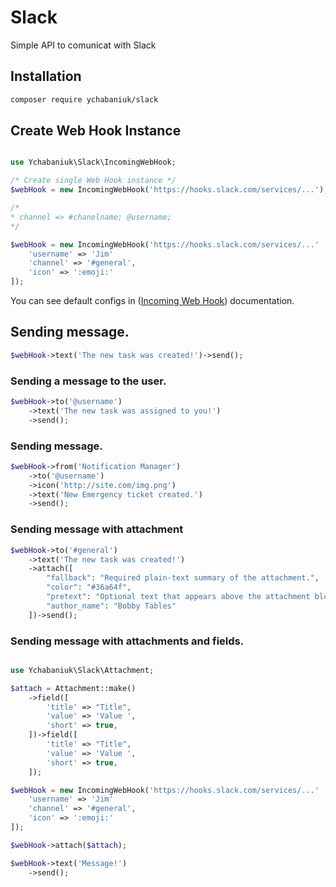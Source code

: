 # Slack
Simple API to comunicat with Slack

## Installation

```sh
composer require ychabaniuk/slack
```

## Create Web Hook Instance

```php

use Ychabaniuk\Slack\IncomingWebHook;

/* Create single Web Hook instance */
$webHook = new IncomingWebHook('https://hooks.slack.com/services/...');

/*
* channel => #chanelname; @username;
*/

$webHook = new IncomingWebHook('https://hooks.slack.com/services/...' , [
    'username' => 'Jim'
    'channel' => '#general',
    'icon' => ':emoji:'
]);
```

You can see default configs in ([Incoming Web Hook](https://api.slack.com/incoming-webhooks)) documentation.

## Sending message.

```php
$webHook->text('The new task was created!')->send();
```

### Sending a message to the user.
```php
$webHook->to('@username')
    ->text('The new task was assigned to you!')
    ->send();
```

### Sending message.
```php
$webHook->from('Notification Manager')
    ->to('@username')
    ->icon('http://site.com/img.png')
    ->text('New Emergency ticket created.')
    ->send();
```

### Sending message with attachment

```php
$webHook->to('#general')
    ->text('The new task was created!')
    ->attach([
        "fallback": "Required plain-text summary of the attachment.",
        "color": "#36a64f",
        "pretext": "Optional text that appears above the attachment block",
        "author_name": "Bobby Tables"
    ])->send();
```

### Sending message with attachments and fields.

```php

use Ychabaniuk\Slack\Attachment;

$attach = Attachment::make()
    ->field([
        'title' => "Title",
        'value' => 'Value ',
        'short' => true,
    ])->field([
        'title' => "Title",
        'value' => 'Value ',
        'short' => true,
    ]);

$webHook = new IncomingWebHook('https://hooks.slack.com/services/...' , [
    'username' => 'Jim'
    'channel' => '#general',
    'icon' => ':emoji:'
]);

$webHook->attach($attach);

$webHook->text('Message!')
    ->send();
```
